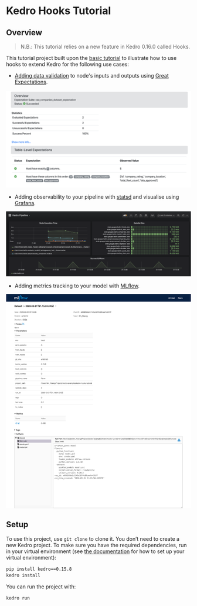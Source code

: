 # Kedro Hooks Tutorial

## Overview

> N.B.: This tutorial relies on a new feature in Kedro 0.16.0 called Hooks.

This tutorial project built upon the [basic tutorial](../kedro-tutorial) to illustrate how to use hooks to extend Kedro for the following use cases:

* [Adding data validation](src/kedro_hooks_tutorial/hooks/data_validation_hooks.py) to node's inputs and outputs using [Great Expectations](https://docs.greatexpectations.io/en/latest/).

![](docs/images/data_validation.png)

* Adding observability to your pipeline with [statsd](https://statsd.readthedocs.io/en/v3.3/configure.html) and visualise using [Grafana](https://grafana.com/).

![](docs/images/pipeline_observability.png)

* Adding metrics tracking to your model with [MLflow](https://mlflow.org/).

![](docs/images/mlflow.png)


## Setup

To use this project, use `git clone` to clone it. You don’t need to create a new Kedro project. To make sure you have the required dependencies, run in your virtual environment (see [the documentation](https://kedro.readthedocs.io/en/stable/02_getting_started/01_prerequisites.html#python-virtual-environments) for how to set up your virtual environment):

```bash
pip install kedro==0.15.8
kedro install
```

You can run the project with:

```bash
kedro run
```
